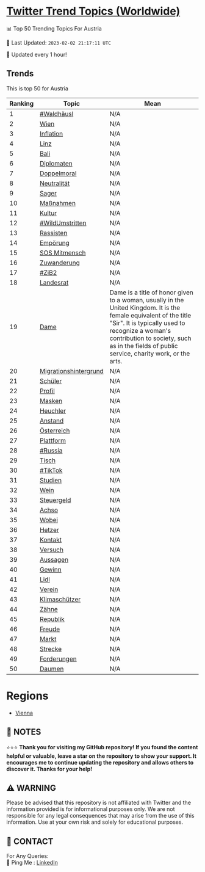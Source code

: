 [Twitter Trend Topics (Worldwide)](https://github.com/ErcinDedeoglu/Twitter-Trend-Topics)
==========


📊 Top 50 Trending Topics For Austria

📆 Last Updated: `2023-02-02 21:17:11 UTC`

🔧 Updated every 1 hour!


## Trends

This is top 50 for Austria

| Ranking | Topic | Mean |
| ------- | ------------ | ------------ |
| 1 | [#Waldhäusl](http://twitter.com/search?q=%23Waldh%c3%a4usl) | N/A |
| 2 | [Wien](http://twitter.com/search?q=Wien) | N/A |
| 3 | [Inflation](http://twitter.com/search?q=Inflation) | N/A |
| 4 | [Linz](http://twitter.com/search?q=Linz) | N/A |
| 5 | [Bali](http://twitter.com/search?q=Bali) | N/A |
| 6 | [Diplomaten](http://twitter.com/search?q=Diplomaten) | N/A |
| 7 | [Doppelmoral](http://twitter.com/search?q=Doppelmoral) | N/A |
| 8 | [Neutralität](http://twitter.com/search?q=Neutralit%c3%a4t) | N/A |
| 9 | [Sager](http://twitter.com/search?q=Sager) | N/A |
| 10 | [Maßnahmen](http://twitter.com/search?q=Ma%c3%9fnahmen) | N/A |
| 11 | [Kultur](http://twitter.com/search?q=Kultur) | N/A |
| 12 | [#WildUmstritten](http://twitter.com/search?q=%23WildUmstritten) | N/A |
| 13 | [Rassisten](http://twitter.com/search?q=Rassisten) | N/A |
| 14 | [Empörung](http://twitter.com/search?q=Emp%c3%b6rung) | N/A |
| 15 | [SOS Mitmensch](http://twitter.com/search?q=SOS+Mitmensch) | N/A |
| 16 | [Zuwanderung](http://twitter.com/search?q=Zuwanderung) | N/A |
| 17 | [#ZiB2](http://twitter.com/search?q=%23ZiB2) | N/A |
| 18 | [Landesrat](http://twitter.com/search?q=Landesrat) | N/A |
| 19 | [Dame](http://twitter.com/search?q=Dame) | Dame is a title of honor given to a woman, usually in the United Kingdom. It is the female equivalent of the title "Sir". It is typically used to recognize a woman's contribution to society, such as in the fields of public service, charity work, or the arts. |
| 20 | [Migrationshintergrund](http://twitter.com/search?q=Migrationshintergrund) | N/A |
| 21 | [Schüler](http://twitter.com/search?q=Sch%c3%bcler) | N/A |
| 22 | [Profil](http://twitter.com/search?q=Profil) | N/A |
| 23 | [Masken](http://twitter.com/search?q=Masken) | N/A |
| 24 | [Heuchler](http://twitter.com/search?q=Heuchler) | N/A |
| 25 | [Anstand](http://twitter.com/search?q=Anstand) | N/A |
| 26 | [Österreich](http://twitter.com/search?q=%c3%96sterreich) | N/A |
| 27 | [Plattform](http://twitter.com/search?q=Plattform) | N/A |
| 28 | [#Russia](http://twitter.com/search?q=%23Russia) | N/A |
| 29 | [Tisch](http://twitter.com/search?q=Tisch) | N/A |
| 30 | [#TikTok](http://twitter.com/search?q=%23TikTok) | N/A |
| 31 | [Studien](http://twitter.com/search?q=Studien) | N/A |
| 32 | [Wein](http://twitter.com/search?q=Wein) | N/A |
| 33 | [Steuergeld](http://twitter.com/search?q=Steuergeld) | N/A |
| 34 | [Achso](http://twitter.com/search?q=Achso) | N/A |
| 35 | [Wobei](http://twitter.com/search?q=Wobei) | N/A |
| 36 | [Hetzer](http://twitter.com/search?q=Hetzer) | N/A |
| 37 | [Kontakt](http://twitter.com/search?q=Kontakt) | N/A |
| 38 | [Versuch](http://twitter.com/search?q=Versuch) | N/A |
| 39 | [Aussagen](http://twitter.com/search?q=Aussagen) | N/A |
| 40 | [Gewinn](http://twitter.com/search?q=Gewinn) | N/A |
| 41 | [Lidl](http://twitter.com/search?q=Lidl) | N/A |
| 42 | [Verein](http://twitter.com/search?q=Verein) | N/A |
| 43 | [Klimaschützer](http://twitter.com/search?q=Klimasch%c3%bctzer) | N/A |
| 44 | [Zähne](http://twitter.com/search?q=Z%c3%a4hne) | N/A |
| 45 | [Republik](http://twitter.com/search?q=Republik) | N/A |
| 46 | [Freude](http://twitter.com/search?q=Freude) | N/A |
| 47 | [Markt](http://twitter.com/search?q=Markt) | N/A |
| 48 | [Strecke](http://twitter.com/search?q=Strecke) | N/A |
| 49 | [Forderungen](http://twitter.com/search?q=Forderungen) | N/A |
| 50 | [Daumen](http://twitter.com/search?q=Daumen) | N/A |



# Regions

* [Vienna](</Austria/Vienna.md>)



## 📝 NOTES

⭐⭐⭐ **Thank you for visiting my GitHub repository! If you found the content helpful or valuable, leave a star on the repository to show your support. It encourages me to continue updating the repository and allows others to discover it. Thanks for your help!**


## ⚠️ WARNING

Please be advised that this repository is not affiliated with Twitter and the information provided is for informational purposes only. We are not responsible for any legal consequences that may arise from the use of this information. Use at your own risk and solely for educational purposes.


## 📨 CONTACT

 For Any Queries:  
            🏓 Ping Me : [LinkedIn](https://www.linkedin.com/in/ercindedeoglu/)
